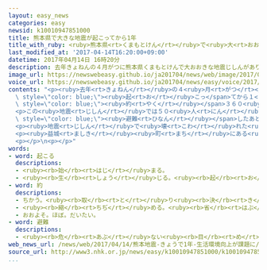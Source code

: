```yaml
---
layout: easy_news
categories: easy
newsid: k10010947851000
title: 熊本県で大きな地震が起こってから1年
title_with_ruby: <ruby>熊本県<rt>くまもとけん</rt></ruby>で<ruby>大<rt>おお</rt></ruby>きな<ruby>地震<rt>じしん</rt></ruby>が<ruby>起<rt>お</rt></ruby>こってから１<ruby>年<rt>ねん</rt></ruby>
last_modified_at: '2017-04-14T16:20:00+09:00'
datetime: 2017年04月14日 16時20分
description: 去年きょねんの４月がつに熊本県くまもとけんで大おおきな地震じしんがありました。
image_url: https://newswebeasy.github.io/ja201704/news/web/image/2017/04/14/k10010947851000.jpg
voice_url: https://newswebeasy.github.io/ja201704/news/easy/voice/2017/04/14/k10010947851000.mp3
contents: "<p><ruby>去年<rt>きょねん</rt></ruby>の４<ruby>月<rt>がつ</rt></ruby>に<ruby>熊本県<rt>くまもとけん</rt></ruby>で<ruby>大<rt>おお</rt></ruby>きな<ruby>地震<rt>じしん</rt></ruby>がありました。<ruby>地震<rt>じしん</rt></ruby>が<span\
  \ style=\"color: blue;\"><ruby>起<rt>お</rt></ruby>こっ</span>てから１<ruby>年<rt>ねん</rt></ruby>になる<ruby>１４日<rt>じゅうよっか</rt></ruby>、<ruby>熊本県庁<rt>くまもとけんちょう</rt></ruby>で<ruby>亡<rt>な</rt></ruby>くなった<ruby>人<rt>ひと</rt></ruby>のために<ruby>祈<rt>いの</rt></ruby>る<ruby>式<rt>しき</rt></ruby>がありました。<ruby>亡<rt>な</rt></ruby>くなった<ruby>人<rt>ひと</rt></ruby>の<ruby>家族<rt>かぞく</rt></ruby>など、<span\
  \ style=\"color: blue;\"><ruby>約<rt>やく</rt></ruby></span>３６０<ruby>人<rt>にん</rt></ruby>が<ruby>出席<rt>しゅっせき</rt></ruby>しました。</p>\n\
  <p>この<ruby>地震<rt>じしん</rt></ruby>では５０<ruby>人<rt>にん</rt></ruby>が<ruby>壊<rt>こわ</rt></ruby>れた<ruby>建物<rt>たてもの</rt></ruby>の<ruby>下<rt>した</rt></ruby>になったりして<ruby>亡<rt>な</rt></ruby>くなりました。<span\
  \ style=\"color: blue;\"><ruby>避難<rt>ひなん</rt></ruby></span>したあと<ruby>体<rt>からだ</rt></ruby>の<ruby>具合<rt>ぐあい</rt></ruby>が<ruby>悪<rt>わる</rt></ruby>くなったりして<ruby>亡<rt>な</rt></ruby>くなった<ruby>人<rt>ひと</rt></ruby>も、４<ruby>月<rt>がつ</rt></ruby>１３<ruby>日<rt>にち</rt></ruby>までに１６９<ruby>人<rt>にん</rt></ruby>います。</p>\n\
  <p><ruby>地震<rt>じしん</rt></ruby>で<ruby>壊<rt>こわ</rt></ruby>れた<ruby>家<rt>いえ</rt></ruby>は２０<ruby>万<rt>まん</rt></ruby><ruby>軒<rt>けん</rt></ruby>ありました。<ruby>熊本県<rt>くまもとけん</rt></ruby>などは、<ruby>家<rt>いえ</rt></ruby>が<ruby>壊<rt>こわ</rt></ruby>れた<ruby>人<rt>ひと</rt></ruby>などがしばらく<ruby>住<rt>す</rt></ruby>む<ruby>仮設<rt>かせつ</rt></ruby><ruby>住宅<rt>じゅうたく</rt></ruby>を<ruby>建<rt>た</rt></ruby>てたり、アパートを<ruby>借<rt>か</rt></ruby>りたりしています。<ruby>仮設<rt>かせつ</rt></ruby><ruby>住宅<rt>じゅうたく</rt></ruby>などで<ruby>生活<rt>せいかつ</rt></ruby>を<ruby>続<rt>つづ</rt></ruby>けている<ruby>人<rt>ひと</rt></ruby>は、<ruby>今<rt>いま</rt></ruby>も４<ruby>万<rt>まん</rt></ruby>７０００<ruby>人<rt>にん</rt></ruby>ぐらいいます。</p>\n\
  <p><ruby>益城<rt>ましき</rt></ruby><ruby>町<rt>まち</rt></ruby>にある<ruby>仮設<rt>かせつ</rt></ruby><ruby>住宅<rt>じゅうたく</rt></ruby>では<ruby>先月<rt>せんげつ</rt></ruby>、６１<ruby>歳<rt>さい</rt></ruby>の<ruby>男性<rt>だんせい</rt></ruby>が<ruby>１人<rt>ひとり</rt></ruby>で<ruby>亡<rt>な</rt></ruby>くなっているのが<ruby>見<rt>み</rt></ruby>つかりました。<ruby>県<rt>けん</rt></ruby>や<ruby>町<rt>まち</rt></ruby>などは、<ruby>仮設<rt>かせつ</rt></ruby><ruby>住宅<rt>じゅうたく</rt></ruby>などに<ruby>１人<rt>ひとり</rt></ruby>で<ruby>住<rt>す</rt></ruby>んでいる<ruby>人<rt>ひと</rt></ruby>に<ruby>会<rt>あ</rt></ruby>いに<ruby>行<rt>い</rt></ruby>って、<ruby>元気<rt>げんき</rt></ruby>かどうか<ruby>聞<rt>き</rt></ruby>いたりしています。</p>\n\
  <p></p>\n<p></p>"
words:
- word: 起こる
  descriptions:
  - <ruby><rb>始</rb><rt>はじ</rt></ruby>まる。
  - <ruby><rb>生</rb><rt>しょう</rt></ruby>じる。<ruby><rb>起</rb><rt>お</rt></ruby>きる。
- word: 約
  descriptions:
  - ちかう。<ruby><rb>取</rb><rt>と</rt></ruby>り<ruby><rb>決</rb><rt>き</rt></ruby>める。
  - <ruby><rb>縮</rb><rt>ちぢ</rt></ruby>める。<ruby><rb>省</rb><rt>はぶ</rt></ruby>く。<ruby><rb>簡単</rb><rt>かんたん</rt></ruby>にする。
  - おおよそ。ほぼ。だいたい。
- word: 避難
  descriptions:
  - <ruby><rb>危</rb><rt>あぶ</rt></ruby>ない<ruby><rb>目</rb><rt>め</rt></ruby>にあわないように、にげること。
web_news_url: /news/web/2017/04/14/熊本地震-きょうで1年-生活環境向上が課題に/
source_url: http://www3.nhk.or.jp/news/easy/k10010947851000/k10010947851000.html
...
```

